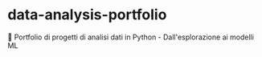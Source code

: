 # data-analysis-portfolio
🐍 Portfolio di progetti di analisi dati in Python - Dall'esplorazione ai modelli ML
